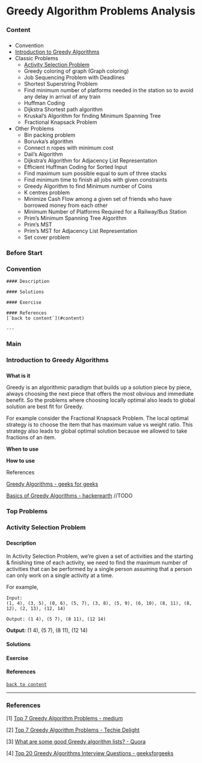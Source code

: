 # Greedy Algorithm Problems Analysis

### Content

<h3 id="content"></h3>

- Convention
- [Introduction to Greedy Algorithms](#intr)
- Classic Problems
  - [Activity Selection Problem](#aspr)
  - Greedy coloring of graph (Graph coloring)
  - Job Sequencing Problem with Deadlines
  - Shortest Superstring Problem
  - Find minimum number of platforms needed in the station so to avoid any delay in arrival of any train
  - Huffman Coding
  - Dijkstra Shortest path algorithm
  - Kruskal’s Algorithm for finding Minimum Spanning Tree
  -  Fractional Knapsack Problem
- Other Problems
  - Bin packing problem
  - Boruvka’s algorithm
  - Connect n ropes with minimum cost
  - Dail’s Algorithm
  - Dijkstra’s Algorithm for Adjacency List Representation
  - Efficient Huffman Coding for Sorted Input
  - Find maximum sum possible equal to sum of three stacks
  - Find minimum time to finish all jobs with given constraints
  - Greedy Algorithm to find Minimum number of Coins
  - K centres problem
  - Minimize Cash Flow among a given set of friends who have borrowed money from each other
  - Minimum Number of Platforms Required for a Railway/Bus Station
  - Prim’s Minimum Spanning Tree Algorithm
  - Prim’s MST
  - Prim’s MST for Adjacency List Representation
  - Set cover problem

### Before Start

### Convention

```
#### Description

#### Solutions

#### Exercise

#### References
[`back to content`](#content)

---
```



### Main



### Introduction to Greedy Algorithms

<h3 id="intr"></h3>

**What is it**

Greedy is an algorithmic paradigm that builds up a solution piece by piece, always choosing the next piece that offers the most obvious and immediate benefit. So the problems where choosing locally optimal also leads to global solution are best fit for Greedy.

For example consider the Fractional Knapsack Problem. The local optimal strategy is to choose the item that has maximum value vs weight ratio. This strategy also leads to global optimal solution because we allowed to take fractions of an item.

**When to use**

**How to use**

References

[Greedy Algorithms - geeks for geeks](https://www.geeksforgeeks.org/greedy-algorithms/)

[Basics of Greedy Algorithms - hackerearth](https://www.hackerearth.com/practice/algorithms/greedy/basics-of-greedy-algorithms/tutorial/) //TODO





### Top Problems



### Activity Selection Problem

<h3 id="acpr"></h3>

#### Description

In Activity Selection Problem, we’re given a set of activities and the starting & finishing time of each activity, we need to find the maximum number of activities that can be performed by a single person assuming that a person can only work on a single activity at a time.

For example,

```
Input:
(1, 4), (3, 5), (0, 6), (5, 7), (3, 8), (5, 9), (6, 10), (8, 11), (8, 12), (2, 13), (12, 14)

Output: (1 4), (5 7), (8 11), (12 14)
```



**Output:** (1 4), (5 7), (8 11), (12 14)

#### Solutions

#### Exercise

#### References
[`back to content`](#content)

---


### References

[1] [Top 7 Greedy Algorithm Problems - medium](https://medium.com/@codingfreak/top-7-greedy-algorithm-problems-3885feaf9430)

[2] [Top 7 Greedy Algorithm Problems - Techie Delight](https://www.techiedelight.com/greedy-algorithm-problems/)

[3] [What are some good Greedy algorithm lists? - Quora](https://www.quora.com/What-are-some-good-Greedy-algorithm-lists)

[4] [Top 20 Greedy Algorithms Interview Questions - geeksforgeeks](https://www.geeksforgeeks.org/top-20-greedy-algorithms-interview-questions/)